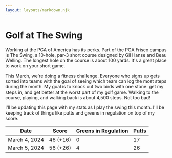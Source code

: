 ```yaml
---
layout: layouts/markdown.njk
---
```

# Golf at The Swing

Working at the PGA of America has its perks. Part of the PGA Frisco campus is
The Swing, a 10-hole, par-3 short course designed by Gil Hanse and Beau Welling.
The longest hole on the course is about 100 yards. It's a great place to work on
your short game. 

This March, we're doing a fitness challenge. Everyone who signs up gets sorted
into teams with the goal of seeing which team can log the most steps during the
month. My goal is to knock out two birds with one stone: get my steps in, and
get better at the worst part of my golf game. Walking to the course, playing,
and walking back is about 4,500 steps. Not too bad!

I'll be updating this page with my stats as I play the swing this month. I'll be
keeping track of things like putts and greens in regulation on top of my score.

| Date          | Score    | Greens in Regulation | Putts |
| ------------- | -------- | -------------------- | ----- |
| March 4, 2024 | 46 (+16) | 0                    | 17    |
| March 5, 2024 | 56 (+26) | 4                    | 26    |
